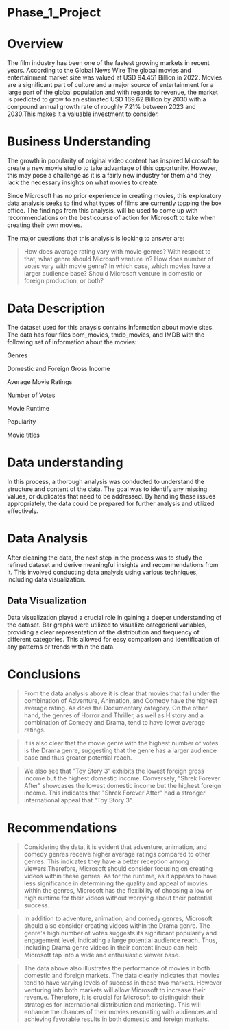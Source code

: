 # Phase_1_Project
# Overview
The film industry has been one of the fastest growing markets in recent years. According to the Global News Wire The global movies and entertainment market size was valued at USD 94.451 Billion in 2022. Movies are a significant part of culture and a major source of entertainment for a large part of the global population and with regards to revenue, the market is predicted to grow to an estimated USD 169.62 Billion by 2030 with a compound annual growth rate of roughly 7.21% between 2023 and 2030.This makes it a valuable investment to consider.

# Business Understanding
The growth in popularity of original video content has inspired Microsoft to create a new movie studio to take advantage of this opportunity. However, this may pose a challenge as it is a fairly new industry for them and they lack the necessary insights on what movies to create.

Since Microsoft has no prior experience in creating movies, this exploratory data analysis seeks to find what types of films are currently topping the box office. The findings from this analysis, will be used to come up with recommendations on the best course of action for Microsoft to take when creating their own movies.

The major questions that this analysis is looking to answer are:
>How does average rating vary with movie genres? With respect to that, what genre should Microsoft venture in?
>How does number of votes vary with movie genre? In which case, which movies have a larger audience base?
>Should Microsoft venture in domestic or foreign production, or both?

# Data Description
The dataset used for this anaysis contains information about movie sites. The data has four files bom_movies, tmdb_movies, and IMDB with the following set of information about the movies:


Genres

Domestic and Foreign Gross Income

Average Movie Ratings

Number of Votes

Movie Runtime

Popularity

Movie titles

# Data understanding
In this process, a thorough analysis was conducted to understand the structure and content of the data. The goal was to identify any missing values, or duplicates that need to be addressed. By handling these issues appropriately, the data could be prepared for further analysis and utilized effectively.


# Data Analysis
After cleaning the data, the next step in the process was to study the refined dataset and derive meaningful insights and recommendations from it. This involved conducting data analysis using various techniques, including data visualization.

## Data Visualization
Data visualization played a crucial role in gaining a deeper understanding of the dataset. Bar graphs were utilized to visualize categorical variables, providing a clear representation of the distribution and frequency of different categories. This allowed for easy comparison and identification of any patterns or trends within the data.



# Conclusions
>From the data analysis above it is clear that movies that fall under the combination of Adventure, Animation, and Comedy have the highest average rating. As does the Documentary category. On the other hand, the genres of Horror and Thriller, as well as History and a combination of Comedy and Drama, tend to have lower average ratings.

>It is also clear that the movie genre with the highest number of votes is the Drama genre, suggesting that the genre has a larger audience base and thus greater potential reach.

>We also see that "Toy Story 3" exhibits the lowest foreign gross income but the highest domestic income. Conversely, "Shrek Forever After" showcases the lowest domestic income but the highest foreign income. This indicates that "Shrek Forever After" had a stronger international appeal that "Toy Story 3".

# Recommendations
>Considering the data, it is evident that adventure, animation, and comedy genres receive higher average ratings compared to other genres. This indicates they have a better reception among viewers.Therefore, Microsoft should consider focusing on creating videos within these genres. As for the runtime, as it appears to have less significance in determining the quality and appeal of movies within the genres, Microsoft has the flexibility of choosing a low or high runtime for their videos without worrying about their potential success.

>In addition to adventure, animation, and comedy genres, Microsoft should also consider creating videos within the Drama genre. The genre's high number of votes suggests its significant popularity and engagement level, indicating a large potential audience reach. Thus, including Drama genre videos in their content lineup can help Microsoft tap into a wide and enthusiastic viewer base.

>The data above also illustrates the performance of movies in both domestic and foreign markets. The data clearly indicates that movies tend to have varying levels of success in these two markets. However venturing into both markets will allow Microsoft to increase their revenue. Therefore, it is crucial for Microsoft to distinguish their strategies for international distribution and marketing. This will enhance the chances of their movies resonating with audiences and achieving favorable results in both domestic and foreign markets.



